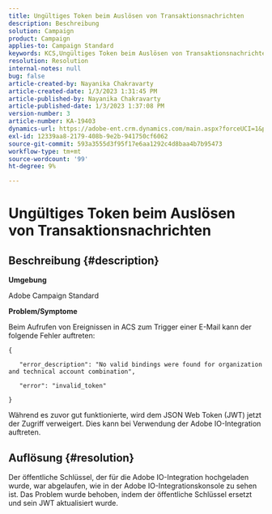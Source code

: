 ```yaml
---
title: Ungültiges Token beim Auslösen von Transaktionsnachrichten
description: Beschreibung
solution: Campaign
product: Campaign
applies-to: Campaign Standard
keywords: KCS,Ungültiges Token beim Auslösen von Transaktionsnachrichten
resolution: Resolution
internal-notes: null
bug: false
article-created-by: Nayanika Chakravarty
article-created-date: 1/3/2023 1:31:45 PM
article-published-by: Nayanika Chakravarty
article-published-date: 1/3/2023 1:37:08 PM
version-number: 3
article-number: KA-19403
dynamics-url: https://adobe-ent.crm.dynamics.com/main.aspx?forceUCI=1&pagetype=entityrecord&etn=knowledgearticle&id=e553d6f3-6a8b-ed11-81ac-6045bd006149
exl-id: 12339aa8-2179-408b-9e2b-941750cf6062
source-git-commit: 593a3555d3f95f17e6aa1292c4d8baa4b7b95473
workflow-type: tm+mt
source-wordcount: '99'
ht-degree: 9%

---
```


# Ungültiges Token beim Auslösen von Transaktionsnachrichten

## Beschreibung {#description}


<b>Umgebung</b>

Adobe Campaign Standard

<b>Problem/Symptome</b>

Beim Aufrufen von Ereignissen in ACS zum Trigger einer E-Mail kann der folgende Fehler auftreten:






```
{

   "error_description": "No valid bindings were found for organization and technical account combination",

   "error": "invalid_token"

}
```






Während es zuvor gut funktionierte, wird dem JSON Web Token (JWT) jetzt der Zugriff verweigert. Dies kann bei Verwendung der Adobe IO-Integration auftreten.


## Auflösung {#resolution}


Der öffentliche Schlüssel, der für die Adobe IO-Integration hochgeladen wurde, war abgelaufen, wie in der Adobe IO-Integrationskonsole zu sehen ist. Das Problem wurde behoben, indem der öffentliche Schlüssel ersetzt und sein JWT aktualisiert wurde.
